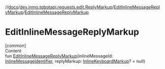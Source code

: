 //[docs](../../../index.md)/[dev.inmo.tgbotapi.requests.edit.ReplyMarkup](../index.md)/[EditInlineMessageReplyMarkup](index.md)/[EditInlineMessageReplyMarkup](-edit-inline-message-reply-markup.md)



# EditInlineMessageReplyMarkup  
[common]  
Content  
fun [EditInlineMessageReplyMarkup](-edit-inline-message-reply-markup.md)(inlineMessageId: [InlineMessageIdentifier](../../dev.inmo.tgbotapi.types/index.md#%5Bdev.inmo.tgbotapi.types%2FInlineMessageIdentifier%2F%2F%2FPointingToDeclaration%2F%5D%2FClasslikes%2F625018081), replyMarkup: [InlineKeyboardMarkup](../../dev.inmo.tgbotapi.types.buttons/-inline-keyboard-markup/index.md)? = null)  



